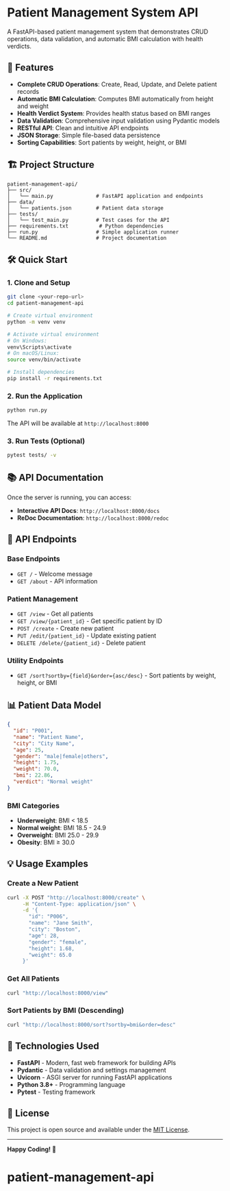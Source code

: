 # Patient Management System API

A FastAPI-based patient management system that demonstrates CRUD operations, data validation, and automatic BMI calculation with health verdicts.

## 🚀 Features

- **Complete CRUD Operations**: Create, Read, Update, and Delete patient records
- **Automatic BMI Calculation**: Computes BMI automatically from height and weight
- **Health Verdict System**: Provides health status based on BMI ranges
- **Data Validation**: Comprehensive input validation using Pydantic models
- **RESTful API**: Clean and intuitive API endpoints
- **JSON Storage**: Simple file-based data persistence
- **Sorting Capabilities**: Sort patients by weight, height, or BMI

## 🏗️ Project Structure

```
patient-management-api/
├── src/
│   └── main.py              # FastAPI application and endpoints
├── data/
│   └── patients.json        # Patient data storage
├── tests/
│   └── test_main.py         # Test cases for the API
├── requirements.txt          # Python dependencies
├── run.py                   # Simple application runner
└── README.md                # Project documentation
```

## 🛠️ Quick Start

### 1. Clone and Setup
```bash
git clone <your-repo-url>
cd patient-management-api

# Create virtual environment
python -m venv venv

# Activate virtual environment
# On Windows:
venv\Scripts\activate
# On macOS/Linux:
source venv/bin/activate

# Install dependencies
pip install -r requirements.txt
```

### 2. Run the Application
```bash
python run.py
```

The API will be available at `http://localhost:8000`

### 3. Run Tests (Optional)
```bash
pytest tests/ -v
```

## 📚 API Documentation

Once the server is running, you can access:
- **Interactive API Docs**: `http://localhost:8000/docs`
- **ReDoc Documentation**: `http://localhost:8000/redoc`

## 🔌 API Endpoints

### Base Endpoints
- `GET /` - Welcome message
- `GET /about` - API information

### Patient Management
- `GET /view` - Get all patients
- `GET /view/{patient_id}` - Get specific patient by ID
- `POST /create` - Create new patient
- `PUT /edit/{patient_id}` - Update existing patient
- `DELETE /delete/{patient_id}` - Delete patient

### Utility Endpoints
- `GET /sort?sortby={field}&order={asc/desc}` - Sort patients by weight, height, or BMI

## 📊 Patient Data Model

```json
{
  "id": "P001",
  "name": "Patient Name",
  "city": "City Name",
  "age": 25,
  "gender": "male|female|others",
  "height": 1.75,
  "weight": 70.0,
  "bmi": 22.86,
  "verdict": "Normal weight"
}
```

### BMI Categories
- **Underweight**: BMI < 18.5
- **Normal weight**: BMI 18.5 - 24.9
- **Overweight**: BMI 25.0 - 29.9
- **Obesity**: BMI ≥ 30.0

## 💡 Usage Examples

### Create a New Patient
```bash
curl -X POST "http://localhost:8000/create" \
     -H "Content-Type: application/json" \
     -d '{
       "id": "P006",
       "name": "Jane Smith",
       "city": "Boston",
       "age": 28,
       "gender": "female",
       "height": 1.68,
       "weight": 65.0
     }'
```

### Get All Patients
```bash
curl "http://localhost:8000/view"
```

### Sort Patients by BMI (Descending)
```bash
curl "http://localhost:8000/sort?sortby=bmi&order=desc"
```

## 🔧 Technologies Used

- **FastAPI** - Modern, fast web framework for building APIs
- **Pydantic** - Data validation and settings management
- **Uvicorn** - ASGI server for running FastAPI applications
- **Python 3.8+** - Programming language
- **Pytest** - Testing framework

## 📝 License

This project is open source and available under the [MIT License](LICENSE).

---

**Happy Coding! 🎉**
# patient-management-api
